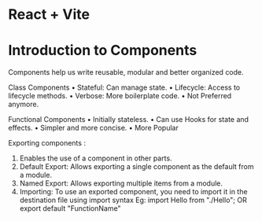 # React + Vite

<h1>Introduction to Components</h1>
<p>Components help us write reusable, modular and better organized code.</p>

Class Components
• Stateful: Can manage state.
• Lifecycle: Access to lifecycle methods.
• Verbose: More boilerplate code.
• Not Preferred anymore.

Functional Components
• Initially stateless.
• Can use Hooks for state and effects.
• Simpler and more concise.
• More Popular

Exporting components :

1. Enables the use of a component in other parts.
2. Default Export: Allows exporting a single component as the default from a module.
3. Named Export: Allows exporting multiple items from a module.
4. Importing: To use an exported component, you need to import it in the destination file using import syntax
   Eg: import Hello from "./Hello"; OR export default "FunctionName"
